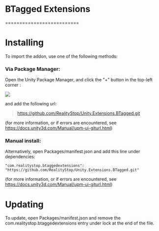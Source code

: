 # BTagged Extensions
==========================


# Installing

To import the addon, use one of the following methods:


### Via Package Manager:

Open the Unity Package Manager, and click the "+" button in the top-left corner :

![](https://imgur.com/v92tiFD.png)

and add the following url:

> https://github.com/RealityStop/Unity.Extensions.BTagged.git

(for more information, or if errors are encountered, see https://docs.unity3d.com/Manual/upm-ui-giturl.html)



### Manual install:
Alternatively, open Packages/manifest.json and add this line under dependencies:

	"com.realitystop.btaggedextensions": "https://github.com/RealityStop/Unity.Extensions.BTagged.git"
	
(for more information, or if errors are encountered, see https://docs.unity3d.com/Manual/upm-ui-giturl.html)
	

# Updating
To update, open Packages/manifest.json and remove the com.realitystop.btaggedextensions entry under lock at the end of the file.
